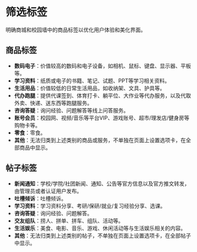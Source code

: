 # 筛选标签

明确商城和校园墙中的商品标签以优化用户体验和美化界面。

## 商品标签

- **数码电子**：价值较高的数码和电子设备，如相机、鼠标、键盘、显示器、平板等。
- **学习资料**：纸质或电子的书籍、笔记、试题、PPT等学习相关资料。
- **生活用品**：价值较低的日常生活用品，如收纳架、文具、护具等。
- **代办跑腿**：提供代课签到、体育打卡、躺平位、大作业等代办服务，以及代取外卖、快递、送东西等跑腿服务。
- **咨询答疑**：询问经验、问题解答等线上问答服务。
- **账号会员**：校园网、视频/音乐等平台VIP、游戏账号、超市/理发店/健身房等购物卡等。
- **零食**：零食。
- **其他**：无法归类到上述类别的商品或服务，不单独在页面上设置选项卡，在全部商品中显示。

## 帖子标签

- **新闻通知**：学校/学院/社团新闻、通知、公告等官方信息以及官方推文转发，由管理员或者认证用户发布。
- **吐槽倾诉**：吐槽倾诉。
- **学习资料**：学习资料分享、考研/保研/就业/复习经验分享、选课。
- **咨询答疑**：询问经验、问题解答。
- **交友组队**：捞人、拼单、拼车、组队、活动等。
- **生活娱乐**：美食、电影、音乐、游戏、休闲活动等与生活娱乐相关的内容。
- **其他**：无法归类到上述类别的帖子，不单独在页面上设置选项卡，在全部帖子中显示。

